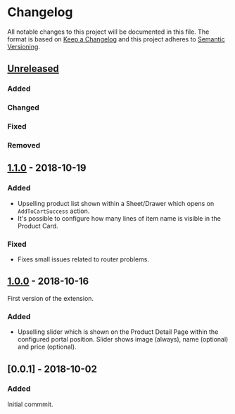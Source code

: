 # Changelog
 All notable changes to this project will be documented in this file.
 The format is based on [Keep a Changelog](http://keepachangelog.com/) and this project adheres to [Semantic Versioning](http://semver.org/).

 ## [Unreleased]
### Added
### Changed
### Fixed
### Removed

## [1.1.0] - 2018-10-19
### Added
- Upselling product list shown within a Sheet/Drawer which opens on `AddToCartSuccess` action.
- It's possible to configure how many lines of item name is visible in the Product Card.
### Fixed
- Fixes small issues related to router problems.

## [1.0.0] - 2018-10-16
First version of the extension.
### Added
- Upselling slider which is shown on the Product Detail Page within the configured portal position. Slider shows image (always), name (optional) and price (optional).

## [0.0.1] - 2018-10-02
### Added
Initial commmit.

[Unreleased]: https://github.com/shopgate/ext-upselling/compare/v1.1.0...HEAD
[1.1.0]: https://github.com/shopgate/ext-upselling/compare/v1.0.0...v1.1.0
[1.0.0]: https://github.com/shopgate/ext-upselling/compare/v0.0.1...v1.0.0